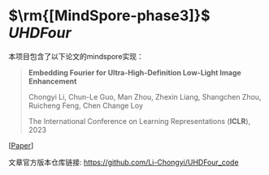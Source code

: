 # $\rm{[MindSpore-phase3]}$ $UHDFour$

本项目包含了以下论文的mindspore实现：

> **Embedding Fourier for Ultra-High-Definition Low-Light Image Enhancement**
>
> Chongyi Li, Chun-Le Guo, Man Zhou, Zhexin Liang, Shangchen Zhou, Ruicheng Feng, Chen Change Loy
> 
> The International Conference on Learning Representations (**ICLR**), 2023
> 
[[Paper](https://li-chongyi.github.io/UHDFour/)]



文章官方版本仓库链接: https://github.com/Li-Chongyi/UHDFour_code
